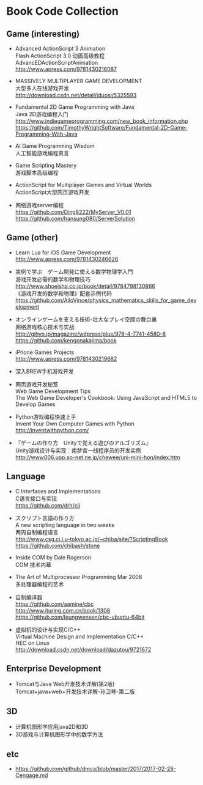 ﻿# Book Code Collection

## Game (interesting)    

* Advanced ActionScript 3 Animation  
Flash ActionScript 3.0 动画高级教程  
AdvancEDActionScriptAnimation  
http://www.apress.com/9781430216087  

* MASSIVELY MULTIPLAYER GAME DEVELOPMENT  
大型多人在线游戏开发  
http://download.csdn.net/detail/iduosi/5325593  

* Fundamental 2D Game Programming with Java  
Java 2D游戏编程入门  
http://www.indiegameprogramming.com/new_book_information.php  
https://github.com/TimothyWrightSoftware/Fundamental-2D-Game-Programming-With-Java  

* AI Game Programming Wisdom  
人工智能游戏编程真言    

* Game Scripting Mastery  
游戏脚本高级编程  

* ActionScript for Multiplayer Games and Virtual Worlds  
ActionScript大型网页游戏开发  

* 网络游戏server编程  
https://github.com/Ding8222/MyServer_V0.01  
https://github.com/hansung080/ServerSolution  

## Game (other)  

* Learn Lua for iOS Game Development  
http://www.apress.com/9781430246626  

* 実例で学ぶ　ゲーム開発に使える数学物理学入門  
游戏开发必需的数学和物理技巧  
http://www.shoeisha.co.jp/book/detail/9784798130866  
《游戏开发的数学和物理》配套示例代码  
https://github.com/AlloVince/physics_mathematics_skills_for_game_development  

* オンラインゲームを支える技術-壮大なプレイ空間の舞台裏  
网络游戏核心技术与实战  
http://gihyo.jp/magazine/wdpress/plus/978-4-7741-4580-8  
https://github.com/kengonakajima/book  

* iPhone Games Projects  
http://www.apress.com/9781430219682  

* 深入BREW手机游戏开发  

* 网页游戏开发秘笈  
Web Game Development Tips  
The Web Game Developer's Cookbook: Using JavaScript and HTML5 to Develop Games  

* Python游戏编程快速上手  
Invent Your Own Computer Games with Python  
http://inventwithpython.com/  

* 『ゲームの作り方　Unityで覚える遊びのアルゴリズム』  
Unity游戏设计与实现：南梦宫一线程序员的开发实例  
http://www006.upp.so-net.ne.jp/chewee/uni-mini-hon/index.htm  

## Language 
* C Interfaces and Implementations  
C语言接口与实现  
https://github.com/drh/cii  

* スクリプト言語の作り方  
A new scripting language in two weeks  
两周自制编程语言  
http://www.csg.ci.i.u-tokyo.ac.jp/~chiba/site/?ScriptingBook  
https://github.com/chibash/stone  

* Inside COM by Dale Rogerson  
COM 技术内幕  

* The Art of Multiprocessor Programming Mar 2008  
多处理器编程的艺术  

* 自制编译器  
https://github.com/aamine/cbc  
http://www.ituring.com.cn/book/1308  
https://github.com/leungwensen/cbc-ubuntu-64bit  

* 虚拟机的设计与实现C/C++  
Virtual Machine Design and Implementation C/C++  
HEC on Linux  
http://download.csdn.net/download/dazutou/9721672  

## Enterprise Development  
* Tomcat与Java Web开发技术详解(第2版)  
Tomcat+java+web+开发技术详解-孙卫琴-第二版   

## 3D  
* 计算机图形学应用java2D和3D  
* 3D游戏与计算机图形学中的数学方法  

## etc  
* https://github.com/github/dmca/blob/master/2017/2017-02-28-Cengage.md  

